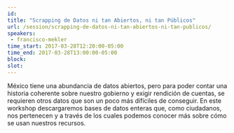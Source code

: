 ```yaml
---
id: 
title: "Scrapping de Datos ni tan Abiertos, ni tan Públicos"
url: /session/scrapping-de-datos-ni-tan-abiertos-ni-tan-publicos/
speakers:
 - francisco-mekler
time_start: 2017-03-28T12:20:00-05:00
time_end: 2017-03-28T13:00:00-05:00
block: 
slot: 
---
```


México tiene una abundancia de datos abiertos, pero para poder contar una historia coherente sobre nuestro gobierno y exigir rendición de cuentas, se requieren otros datos que son un poco más difíciles de conseguir. En este workshop descargaremos bases de datos enteras que, como ciudadanos, nos pertenecen y a través de los cuales podemos conocer más sobre cómo se usan nuestros recursos.